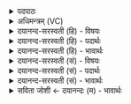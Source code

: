 <details><summary>पदपाठः</summary>

ते इति॒ ते। अ॒स्य॒। योष॑णे॒ इति॒ योष॑णे। दि॒व्ये इति॑ दि॒व्ये। न। योनौ॑। उ॒षासा॒नक्ता॑। उ॒षसा॒नक्तेत्यु॒षसा॒नक्ता॑। इ॒मम्। य॒ज्ञम्। अ॒व॒ता॒म्। अ॒ध्व॒रम्। नः॒। १७।
</details>

<details><summary>अधिमन्त्रम् (VC)</summary>

- यज्ञो देवता
- अग्निर्ऋषिः
- विराडुष्णिक्
- ऋषभः
</details>

<details><summary>दयानन्द-सरस्वती (हि) - विषयः</summary>

फिर उसी विषय को अगले मन्त्र में कहा है।
</details>

<details><summary>दयानन्द-सरस्वती (हि) - पदार्थः</summary>

पदार्थान्वयभाषाः -  हे मनुष्यो ! (ते) वे (उषासानक्ता) रात्रि और दिन (अस्य) इस पुरुष के (योनौ) घर में (दिव्ये) उत्तम रूपवाली (योषणे) दो स्त्रियों के (न) समान वर्त्तमान (नः) हमारे जिस (इमम्) इस (अध्वरम्) विनाश न करने योग्य (यज्ञम्) यज्ञ की (अवताम्) रक्षा करें, उस को तुम लोग जानो ॥१७ ॥
</details>

<details><summary>दयानन्द-सरस्वती (हि) - भावार्थः</summary>

भावार्थभाषाः -  इस मन्त्र में उपमालङ्कार है। जैसे विदुषी स्त्री घर के कार्यों को सिद्ध करती है, वैसे अग्नि से उत्पन्न हुए रात्रि दिन सब व्यवहार को सिद्ध करते हैं ॥१७ ॥
</details>

<details><summary>दयानन्द-सरस्वती (सं) - विषयः</summary>

पुनस्तमेव विषयमाह ॥
</details>

<details><summary>दयानन्द-सरस्वती (सं) - पदार्थः</summary>

पदार्थान्वयभाषाः -  हे मनुष्यास्ते उषासानक्ताऽस्य योनौ दिव्ये योषणे न नो यमिममध्वरं यज्ञमवतां तं यूयं विजानीत ॥१७ ॥
</details>

<details><summary>दयानन्द-सरस्वती (सं) - भावार्थः</summary>

भावार्थभाषाः -  अत्रोपमालङ्कारः। यथा विदुषी पत्नी गृहकृत्यानि साध्नोति, तथा वह्निना जाते रात्र्यह्नी सर्वं व्यवहारं साध्नुतः ॥१७ ॥
</details>

<details><summary>सविता जोशी ← दयानन्दः (म) - भावार्थः</summary>

भावार्थभाषाः -  या मंत्रात उपमालंकार आहे. जसे विदुषी स्री गृहकृत्यदक्ष असते तसे अग्नीद्वारा उत्पन्न झालेल्या दिवस व रात्रीमुळे सर्व व्यवहार सिद्ध होतात.
</details>